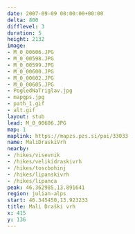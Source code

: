 ```yaml
---
date: 2007-09-09 00:00:00+00:00
delta: 800
difflevel: 3
duration: 5
height: 2132
image:
- M_0_00606.JPG
- M_0_00598.JPG
- M_0_00599.JPG
- M_0_00600.JPG
- M_0_00602.JPG
- M_0_00605.JPG
- PogledNaTriglav.jpg
- mapgps.jpg
- path_1.gif
- alt.gif
layout: stub
lead: M_0_00606.JPG
map: 1
maplink: https://mapzs.pzs.si/poi/33033
name: MaliDraskiVrh
nearby:
- /hikes/visevnik
- /hikes/velikidraskivrh
- /hikes/toscbohinj
- /hikes/lipanskivrh
- /hikes/lipanca
peak: 46.362985,13.891641
region: julian-alps
start: 46.345450,13.923233
title: Mali Draški vrh
x: 415
y: 136
---
```

